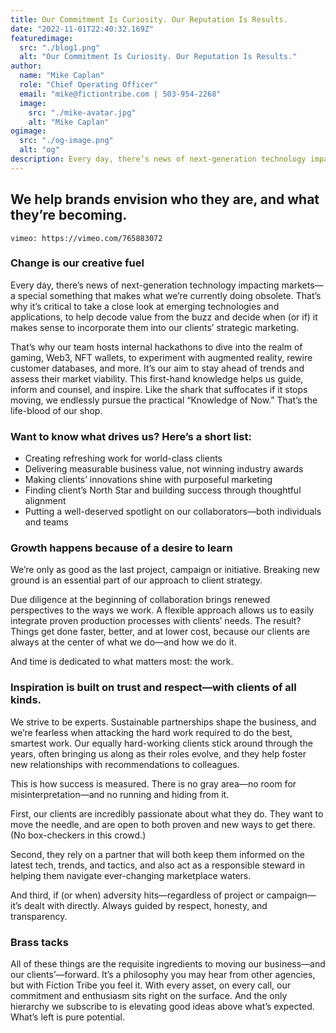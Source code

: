 ```yaml
---
title: Our Commitment Is Curiosity. Our Reputation Is Results.
date: "2022-11-01T22:40:32.169Z"
featuredimage:
  src: "./blog1.png"
  alt: "Our Commitment Is Curiosity. Our Reputation Is Results."
author:
  name: "Mike Caplan"
  role: "Chief Operating Officer"
  email: "mike@fictiontribe.com | 503-954-2268"
  image:
    src: "./mike-avatar.jpg"
    alt: "Mike Caplan"
ogimage: 
  src: "./og-image.png"
  alt: "og"
description: Every day, there’s news of next-generation technology impacting markets—a special something that makes what we’re currently doing obsolete. That’s why it’s critical to take a close look at emerging technologies and applications, from NFTs to AR, and everything in between, to decide when (or if) it makes sense to incorporate them into our strategic marketing.
---
```


## We help brands envision who they are, and what they’re becoming.

`vimeo: https://vimeo.com/765883072`


### Change is our creative fuel

Every day, there’s news of next-generation technology impacting markets—a special something that makes what we’re currently doing obsolete. That’s why it’s critical to take a close look at emerging technologies and applications, to help decode value from the buzz and decide when (or if) it makes sense to incorporate them into our clients’ strategic marketing.

That’s why our team hosts internal hackathons to dive into the realm of gaming, Web3, NFT wallets, to experiment with augmented reality, rewire customer databases, and more. It’s our aim to stay ahead of trends and assess their market viability. This first-hand knowledge helps us guide, inform and counsel, and inspire. Like the shark that suffocates if it stops moving, we endlessly pursue the practical “Knowledge of Now.” That’s the life-blood of our shop.


### Want to know what drives us? Here’s a short list: 

- Creating refreshing work for world-class clients
- Delivering measurable business value, not winning industry awards 
- Making clients’ innovations shine with purposeful marketing 
- Finding client’s North Star and building success through thoughtful alignment
- Putting a well-deserved spotlight on our collaborators—both individuals and teams


### Growth happens because of a desire to learn

We’re only as good as the last project, campaign or initiative. Breaking new ground is an essential part of our approach to client strategy.

Due diligence at the beginning of collaboration brings renewed perspectives to the ways we work. A flexible approach allows us to easily integrate proven production processes with clients’ needs. The result? Things get done faster, better, and at lower cost, because our clients are always at the center of what we do—and how we do it. 

And time is dedicated to what matters most: the work.


### Inspiration is built on trust and respect—with clients of all kinds.

We strive to be experts. Sustainable partnerships shape the business, and we’re fearless when attacking the hard work required to do the best, smartest work. Our equally hard-working clients stick around through the years, often bringing us along as their roles evolve, and they help foster new relationships with recommendations to colleagues. 

This is how success is measured. There is no gray area—no room for misinterpretation—and no running and hiding from it.

First, our clients are incredibly passionate about what they do. They want to move the needle, and are open to both proven and new ways to get there. (No box-checkers in this crowd.) 

Second, they rely on a partner that will both keep them informed on the latest tech, trends, and tactics, and also act as a responsible steward in helping them navigate ever-changing marketplace waters. 

And third, if (or when) adversity hits—regardless of project or campaign—it’s dealt with directly. Always guided by respect, honesty, and transparency.


### Brass tacks 

All of these things are the requisite ingredients to moving our business—and our clients’—forward. It’s a philosophy you may hear from other agencies, but with Fiction Tribe you feel it. With every asset, on every call, our commitment and enthusiasm sits right on the surface. And the only hierarchy we subscribe to is elevating good ideas above what’s expected. What’s left is pure potential. 